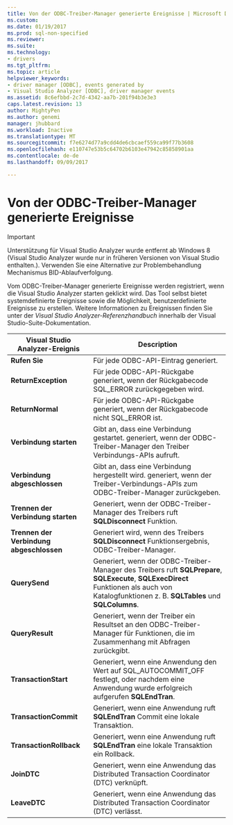 ```yaml
---
title: Von der ODBC-Treiber-Manager generierte Ereignisse | Microsoft Docs
ms.custom: 
ms.date: 01/19/2017
ms.prod: sql-non-specified
ms.reviewer: 
ms.suite: 
ms.technology:
- drivers
ms.tgt_pltfrm: 
ms.topic: article
helpviewer_keywords:
- driver manager [ODBC], events generated by
- Visual Studio Analyzer [ODBC], driver manager events
ms.assetid: 8c6efbbd-2c7d-4342-aa7b-201f94b3e3e3
caps.latest.revision: 13
author: MightyPen
ms.author: genemi
manager: jhubbard
ms.workload: Inactive
ms.translationtype: MT
ms.sourcegitcommit: f7e6274d77a9cdd4de6cbcaef559ca99f77b3608
ms.openlocfilehash: e110747e53b5c64702b6103e47942c85858901aa
ms.contentlocale: de-de
ms.lasthandoff: 09/09/2017

---
```

# <a name="events-generated-by-the-odbc-driver-manager"></a>Von der ODBC-Treiber-Manager generierte Ereignisse
> [!IMPORTANT]  
>  Unterstützung für Visual Studio Analyzer wurde entfernt ab Windows 8 (Visual Studio Analyzer wurde nur in früheren Versionen von Visual Studio enthalten.). Verwenden Sie eine Alternative zur Problembehandlung Mechanismus BID-Ablaufverfolgung.  
  
 Vom ODBC-Treiber-Manager generierte Ereignisse werden registriert, wenn die Visual Studio Analyzer starten geklickt wird. Das Tool selbst bietet systemdefinierte Ereignisse sowie die Möglichkeit, benutzerdefinierte Ereignisse zu erstellen. Weitere Informationen zu Ereignissen finden Sie unter der *Visual Studio Analyzer-Referenzhandbuch* innerhalb der Visual Studio-Suite-Dokumentation.  
  
|Visual Studio Analyzer-Ereignis|Description|  
|----------------------------------|-----------------|  
|**Rufen Sie**|Für jede ODBC-API-Eintrag generiert.|  
|**ReturnException**|Für jede ODBC-API-Rückgabe generiert, wenn der Rückgabecode SQL_ERROR zurückgegeben wird.|  
|**ReturnNormal**|Für jede ODBC-API-Rückgabe generiert, wenn der Rückgabecode nicht SQL_ERROR ist.|  
|**Verbindung starten**|Gibt an, dass eine Verbindung gestartet. generiert, wenn der ODBC-Treiber-Manager den Treiber Verbindungs-APIs aufruft.|  
|**Verbindung abgeschlossen**|Gibt an, dass eine Verbindung hergestellt wird. generiert, wenn der Treiber-Verbindungs-APIs zum ODBC-Treiber-Manager zurückgeben.|  
|**Trennen der Verbindung starten**|Generiert, wenn der ODBC-Treiber-Manager des Treibers ruft **SQLDisconnect** Funktion.|  
|**Trennen der Verbindung abgeschlossen**|Generiert wird, wenn des Treibers **SQLDisconnect** Funktionsergebnis, ODBC-Treiber-Manager.|  
|**QuerySend**|Generiert, wenn der ODBC-Treiber-Manager des Treibers ruft **SQLPrepare**, **SQLExecute**, **SQLExecDirect** Funktionen als auch von Katalogfunktionen z. B. **SQLTables** und **SQLColumns**.|  
|**QueryResult**|Generiert, wenn der Treiber ein Resultset an den ODBC-Treiber-Manager für Funktionen, die im Zusammenhang mit Abfragen zurückgibt.|  
|**TransactionStart**|Generiert, wenn eine Anwendung den Wert auf SQL_AUTOCOMMIT_OFF festlegt, oder nachdem eine Anwendung wurde erfolgreich aufgerufen **SQLEndTran**.|  
|**TransactionCommit**|Generiert, wenn eine Anwendung ruft **SQLEndTran** Commit eine lokale Transaktion.|  
|**TransactionRollback**|Generiert, wenn eine Anwendung ruft **SQLEndTran** eine lokale Transaktion ein Rollback.|  
|**JoinDTC**|Generiert, wenn eine Anwendung das Distributed Transaction Coordinator (DTC) verknüpft.|  
|**LeaveDTC**|Generiert, wenn eine Anwendung das Distributed Transaction Coordinator (DTC) verlässt.|

